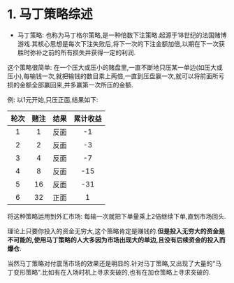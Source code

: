 # 1. 马丁策略综述

- 马丁策略: 也称为马丁格尔策略,是一种倍数下注策略.起源于18世纪的法国赌博游戏.其核心思想是每次下注失败后,将下一次的下注金额加倍,以期在下一次获胜时弥补之前的所有损失并获得一定的利润.

这个策略很简单: 在一个压大或压小的赌盘里,一直不断地只压某一单边(如压大或压小),每输钱一次,就把输钱的数目乘上两倍,一直到压盘赢一次,就可以将前面所亏损的金额全部赢回来,并多赢第一次所压的金额.

例: 以1元开始,只压正面,结果如下:

| 轮次 | 赌注 | 结果 | 累计收益 |
|:--:|:--:|:--:|:----:|
| 1  | 1  | 反面 |  -1  |
| 2  | 2  | 反面 |  -3  |
| 3  | 4  | 反面 |  -7  |
| 4  | 8  | 反面 | -15  |
| 5  | 16 | 反面 | -31  |
| 6  | 32 | 正面 |  1   |

将这种策略运用到外汇市场: 每输一次就把下单量乘上2倍继续下单,直到市场回头.

理论上只要你投入的资金无穷大,这个策略肯定是赚钱的.**但是投入无穷大的资金是不可能的,使用马丁策略的人大多因为市场出现大的单边,且没有后续资金的投入而爆仓**.

当然马丁策略对付震荡市场的效果还是明显的.针对马丁策略,又出现了大量的"马丁变形策略".比如有在入场时机上寻求突破的,也有在加仓策略上寻求突破的.
